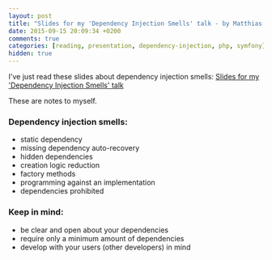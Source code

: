 ```yaml
---
layout: post
title: "Slides for my 'Dependency Injection Smells' talk - by Matthias Noback @ PHP & Symfony"
date: 2015-09-15 20:09:34 +0200
comments: true
categories: [reading, presentation, dependency-injection, php, symfony]
hidden: true
---
```

I've just read these slides about dependency injection smells: [Slides for my 'Dependency Injection Smells' talk](http://php-and-symfony.matthiasnoback.nl/2013/06/slides-for-my-dependency-injection-smells-talk/)

These are notes to myself.

### Dependency injection smells:
- static dependency
- missing dependency auto-recovery
- hidden dependencies
- creation logic reduction
- factory methods
- programming against an implementation
- dependencies prohibited

### Keep in mind:
- be clear and open about your dependencies
- require only a minimum amount of dependencies
- develop with your users (other developers) in mind
